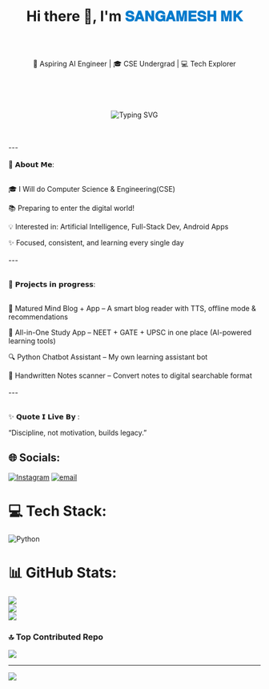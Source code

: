 <h1 align="center">Hi there 👋, I'm <span style="color:#007acc">𝐒𝐀𝐍𝐆𝐀𝐌𝐄𝐒𝐇 𝐌𝐊</span></h1><br><p align="center"><br>  🚀 Aspiring AI Engineer | 🎓 CSE Undergrad | 💻 Tech Explorer<br></p><br><br><p align="center"><br>  <img
src="https://readme-typing-svg.herokuapp.com?font=Fira+Code&duration=2000&pause=1000&center=true&width=435&lines=Learning+Python+%7C+AI+%7C+App+Dev;Never+stop+learning+%F0%9F%92%AA" alt="Typing SVG" /><br></p><br><br>---<br><br> 
🧠 𝗔𝗯𝗼𝘂𝘁 𝗠𝗲: <br><br> 

🎓 I Will do Computer Science & Engineering(CSE)<br> 

📚 Preparing to enter the digital world! <br> 

💡 Interested in: Artificial Intelligence, Full-Stack Dev, Android Apps<br> 

✨ Focused, consistent, and learning every single day<br><br>---<br><br> 


🚧 𝗣𝗿𝗼𝗷𝗲𝗰𝘁𝘀 𝗶𝗻 𝗽𝗿𝗼𝗴𝗿𝗲𝘀𝘀: <br><br> 

🧠  Matured Mind Blog + App  – A smart blog reader with TTS, offline mode & recommendations  <br> 

📘   All-in-One Study App  – NEET + GATE + UPSC in one place (AI-powered learning tools)  <br> 

🔍  Python Chatbot Assistant – My own learning assistant bot  <br>  

📖   Handwritten Notes scanner – Convert notes to digital searchable format<br><br>---<br><br> 

✨ 𝗤𝘂𝗼𝘁𝗲 𝗜 𝗟𝗶𝘃𝗲 𝗕𝘆 :

“Discipline, not motivation, builds legacy.” 


## 🌐 Socials:
[![Instagram](https://img.shields.io/badge/Instagram-%23E4405F.svg?logo=Instagram&logoColor=white)](https://instagram.com/matured_mind3421)  [![email](https://img.shields.io/badge/Email-D14836?logo=gmail&logoColor=white)](mailto:sangameshmkuri94@gmail.com) 

# 💻 Tech Stack:
![Python](https://img.shields.io/badge/python-3670A0?style=for-the-badge&logo=python&logoColor=ffdd54)

# 📊 GitHub Stats:
![](https://github-readme-stats.vercel.app/api?username=Sangamesh-star&theme=default&hide_border=true&include_all_commits=true&count_private=false)<br/>
![](https://nirzak-streak-stats.vercel.app/?user=Sangamesh-star&theme=default&hide_border=true)<br/>
![](https://github-readme-stats.vercel.app/api/top-langs/?username=Sangamesh-star&theme=default&hide_border=true&include_all_commits=true&count_private=false&layout=compact)

### 🔝 Top Contributed Repo
![](https://github-contributor-stats.vercel.app/api?username=Sangamesh-star&limit=5&theme=dark&combine_all_yearly_contributions=true)

---
[![](https://visitcount.itsvg.in/api?id=Sangamesh-star&icon=0&color=0)](https://visitcount.itsvg.in)


